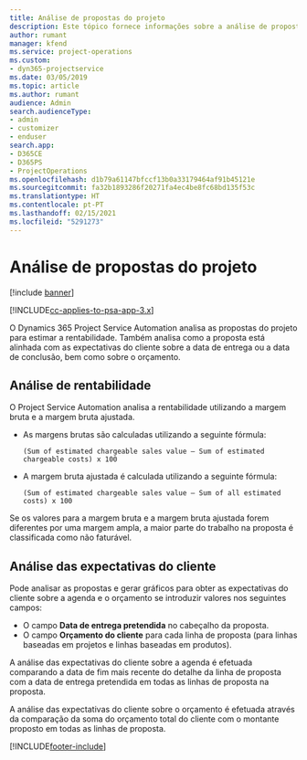 ```yaml
---
title: Análise de propostas do projeto
description: Este tópico fornece informações sobre a análise de propostas do projeto.
author: rumant
manager: kfend
ms.service: project-operations
ms.custom:
- dyn365-projectservice
ms.date: 03/05/2019
ms.topic: article
ms.author: rumant
audience: Admin
search.audienceType:
- admin
- customizer
- enduser
search.app:
- D365CE
- D365PS
- ProjectOperations
ms.openlocfilehash: d1b79a61147bfccf13b0a33179464af91b45121e
ms.sourcegitcommit: fa32b1893286f20271fa4ec4be8fc68bd135f53c
ms.translationtype: HT
ms.contentlocale: pt-PT
ms.lasthandoff: 02/15/2021
ms.locfileid: "5291273"
---
```

# <a name="analysis-of-project-quotes"></a>Análise de propostas do projeto

[!include [banner](../includes/psa-now-project-operations.md)]

[!INCLUDE[cc-applies-to-psa-app-3.x](../includes/cc-applies-to-psa-app-3x.md)]

O Dynamics 365 Project Service Automation analisa as propostas do projeto para estimar a rentabilidade. Também analisa como a proposta está alinhada com as expectativas do cliente sobre a data de entrega ou a data de conclusão, bem como sobre o orçamento.

## <a name="profitability-analysis"></a>Análise de rentabilidade

O Project Service Automation analisa a rentabilidade utilizando a margem bruta e a margem bruta ajustada.

- As margens brutas são calculadas utilizando a seguinte fórmula:

  `
    (Sum of estimated chargeable sales value – Sum of estimated chargeable costs) x 100
  `
- A margem bruta ajustada é calculada utilizando a seguinte fórmula:

  `
    (Sum of estimated chargeable sales value – Sum of all estimated costs) x 100
  `

Se os valores para a margem bruta e a margem bruta ajustada forem diferentes por uma margem ampla, a maior parte do trabalho na proposta é classificada como não faturável.

## <a name="analysis-of-customer-expectations"></a>Análise das expectativas do cliente

Pode analisar as propostas e gerar gráficos para obter as expectativas do cliente sobre a agenda e o orçamento se introduzir valores nos seguintes campos:

- O campo **Data de entrega pretendida** no cabeçalho da proposta.
- O campo **Orçamento do cliente** para cada linha de proposta (para linhas baseadas em projetos e linhas baseadas em produtos).

A análise das expectativas do cliente sobre a agenda é efetuada comparando a data de fim mais recente do detalhe da linha de proposta com a data de entrega pretendida em todas as linhas de proposta na proposta.

A análise das expectativas do cliente sobre o orçamento é efetuada através da comparação da soma do orçamento total do cliente com o montante proposto em todas as linhas de proposta.


[!INCLUDE[footer-include](../includes/footer-banner.md)]